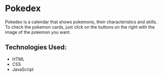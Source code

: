 <h1>Pokedex</h1
  
 Pokedex is a calendar that shows pokemons, their characteristics and skills.
 To check the pokemon cards, just click on the buttons on the right with the image of the pokemon you want.

## Technologies Used:
  <ul>
    <li>HTML</li>
    <li>CSS</li>
    <li>JavaScript</li>
  </ul>
